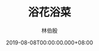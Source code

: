 ---
issue: 338
title: 浴花浴菜
author: 林伯殷
language: 饒平
date: 2019-08-08T00:00:00.000+08:00
topic: 抒懷
difficulty: 2
wikidata: Q98096227
wikidata_link: https://www.wikidata.org/wiki/Q98096227
author_wikidata_link: https://www.wikidata.org/wiki/Q98096277
author_wikidata: Q98096277
---